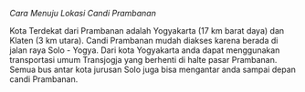 *Cara Menuju Lokasi Candi Prambanan* 

Kota Terdekat dari Prambanan adalah Yogyakarta (17 km barat daya) dan Klaten (3 km utara). Candi Prambanan mudah diakses karena berada di jalan raya Solo - Yogya. Dari kota Yogyakarta anda dapat menggunakan transportasi umum Transjogja yang berhenti di halte pasar Prambanan. Semua bus antar kota jurusan Solo juga bisa mengantar anda sampai depan candi Prambanan.